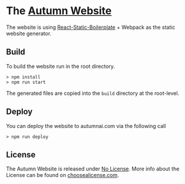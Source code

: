# The [Autumn Website][autumn-website]

The website is using [React-Static-Boilerplate][react-static] + Webpack as the
static website generator.

[autumn-website]: http://autumnai.com
[react-static]: https://github.com/koistya/react-static-boilerplate

## Build

To build the website run in the root directory.

```shell
> npm install
> npm run start
```

The generated files are copied into the `build` directory at the root-level.

## Deploy

You can deploy the website to autumnai.com via the following call

```
> npm run deploy
```

## License

The Autumn Website is released under [No License](./LICENSE). More info about
the License can be found on
[choosealicense.com](http://choosealicense.com/licenses/).
